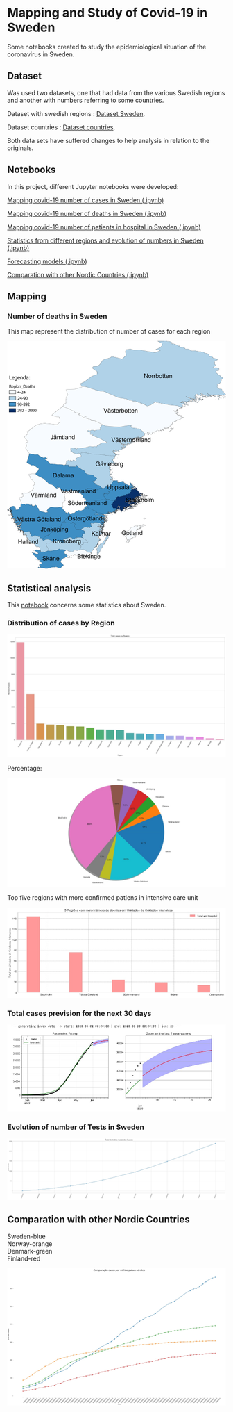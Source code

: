 # Mapping and Study of Covid-19 in Sweden

Some notebooks created to study the epidemiological situation of the coronavirus in Sweden.

## Dataset

Was used two datasets, one that had data from the various Swedish regions and another with numbers
referring to some countries.

Dataset with swedish regions : [Dataset Sweden](https://github.com/franciscocunha57/Epidemologia1/blob/master/Sweden/dados/time_series_confimed-confirmed.csv).

Dataset countries : [Dataset countries](https://github.com/franciscocunha57/Epidemologia1/blob/master/Sweden/dados/owid-covid-data2.csv).

Both data sets have suffered changes to help analysis in relation to the originals.

## Notebooks

In this project, different Jupyter notebooks were developed:

[Mapping covid-19 number of cases in Sweden (.ipynb)](https://github.com/franciscocunha57/Epidemologia1/blob/master/Sweden/Notebooks/mapa_numero_casos.ipynb)

[Mapping covid-19 number of deaths in Sweden (.ipynb)](https://github.com/franciscocunha57/Epidemologia1/blob/master/Sweden/Notebooks/Mapa_mortalidade.ipynb)

[Mapping covid-19 number of patients in hospital in Sweden (.ipynb)](https://github.com/franciscocunha57/Epidemologia1/blob/master/Sweden/Notebooks/Mapa%20de%20dados%20de%20total%20de%20doentes%20em%20Hospital.ipynb)

[Statistics from different regions and evolution of numbers in Sweden (.ipynb)](https://github.com/franciscocunha57/Epidemologia1/blob/master/Sweden/Notebooks/Gr%C3%A1ficos.ipynb)

[Forecasting models (.ipynb)](https://github.com/franciscocunha57/Epidemologia1/blob/master/Sweden/Notebooks/Previsoes_modelos.ipynb)

[Comparation with other Nordic Countries (.ipynb)](https://github.com/franciscocunha57/Epidemologia1/blob/master/Sweden/Notebooks/Comparacao_paises_nordicos.ipynb)

## Mapping


### Number of deaths in Sweden

This map represent the distribution of number of cases for each region 

![case map](https://github.com/franciscocunha57/Epidemologia1/blob/master/Sweden/Images/Mapa_numero_mortes)



## Statistical analysis

This [notebook](https://github.com/franciscocunha57/Epidemologia1/blob/master/Sweden/Notebooks/Gr%C3%A1ficos.ipynb) concerns some statistics about Sweden. 

### Distribution of cases by Region


![case map](https://github.com/franciscocunha57/Epidemologia1/blob/master/Sweden/Images/grafico_barras_regiao.jpg)

Percentage:

![case map](https://github.com/franciscocunha57/Epidemologia1/blob/master/Sweden/Images/grafico_circular.jpg)


Top five regions with more confirmed patiens in intensive care unit 


![case map](https://github.com/franciscocunha57/Epidemologia1/blob/master/Sweden/Images/top5atICU.jpg)



### Total cases prevision for the next 30 days 

![case map](https://github.com/franciscocunha57/Epidemologia1/blob/master/Sweden/Images/prevision_30days.jpg)


### Evolution of number of Tests in Sweden


![case map](https://github.com/franciscocunha57/Epidemologia1/blob/master/Sweden/Images/crescimento_tests.jpg)



## Comparation with other Nordic Countries

Sweden-blue   
Norway-orange   
Denmark-green   
Finland-red   

![case map](https://github.com/franciscocunha57/Epidemologia1/blob/master/Sweden/Images/Comparacao_paises_cases_per_million.jpg)


